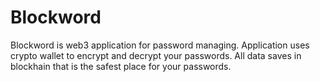 # Blockword
Blockword is web3 application for password managing. Application uses crypto wallet to encrypt and decrypt your passwords. All data saves in blockhain that is the safest place for your passwords.

